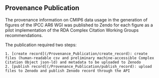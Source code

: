 ## Provenance Publication

The provenance information on CMIP6 data usage in the generation of figures of the IPCC AR6 WGI was published to Zendo for each figure as a pilot implementation of the RDA Complex Citation Working Groups recommendations.

The publication required two steps:

    1. [create record](/Provenance_Publication/create_record): create files (human-readable csv and preliminary machine-accessible Complex Citation Object json-ld) and metadata to be uploaded to Zenodo
    2. [publish record](/Provenance_Publication/publish_record): upload files to Zenodo and publish Zenodo record through the API
